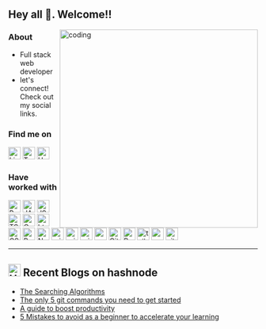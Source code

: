 <!-- ![github_frontpage](https://user-images.githubusercontent.com/113995907/213905835-40115ceb-f65a-4b63-a709-d4c76231e8ed.png) -->
## Hey all 👋. Welcome!!
<img align="right" alt="coding" width="400" src="https://media.tenor.com/flflC6GFzO8AAAAM/sultan-alrefaei-programmer.gif">

### About
- Full stack web developer
- let's connect! Check out my social links.

### <p>Find me on</p>
<p>
  <a href="https://www.linkedin.com/in/vishal-m0509/"><img height="25px" src="https://img.shields.io/badge/LinkedIn-0077B5?style=for-the-badge&logo=linkedin&logoColor=white" alt="LinkedIn"/></a>
  <a href="https://twitter.com/Mvishalx"><img height="25px" src="https://img.shields.io/badge/Twitter-1DA1F2?style=for-the-badge&logo=twitter&logoColor=white" alt="Twitter"/></a>
  <a href="https://mvishal.hashnode.dev/"><img height="25px" src="https://img.shields.io/badge/Hashnode-2962FF?style=for-the-badge&logo=hashnode&logoColor=white" alt="Hashnode"/></a>
</p>

### <p>Have worked with</p>
<p>
  <img height="25px" src="https://img.shields.io/badge/Python-3776AB?style=for-the-badge&logo=python&logoColor=white" alt="Python"/>
  <img height="25px" src="https://img.shields.io/badge/Java-ED8B00?style=for-the-badge&logo=java&logoColor=white" alt="JAVA"/>
  <img height="25px" src="https://img.shields.io/badge/JavaScript-F7DF1E?style=for-the-badge&logo=javascript&logoColor=black" alt="JS"/>
  <img height="25px" src="https://img.shields.io/badge/typescript-%23007ACC.svg?style=for-the-badge&logo=typescript&logoColor=white" alt="TS"/>
  
  <img height="25px" src="https://img.shields.io/badge/C-00599C?style=for-the-badge&logo=c&logoColor=white" alt="C"/>
  <img height="25px" src="https://img.shields.io/badge/HTML5-E34F26?style=for-the-badge&logo=html5&logoColor=white" alt="html"/>
    <img height="25px" src="https://img.shields.io/badge/CSS3-1572B6?style=for-the-badge&logo=css3&logoColor=white" alt="CSS"/>
  <img height="25px" src="https://img.shields.io/badge/React-61DAFB.svg?style=for-the-badge&logo=React&logoColor=black" alt="React"/>
  <img height="25px" src="https://img.shields.io/badge/Next-black?style=for-the-badge&logo=next.js&logoColor=white" alt="NextJS" />
  <img height="25px" src="https://img.shields.io/badge/Prisma-3982CE?style=for-the-badge&logo=Prisma&logoColor=white" alt="prisma"/>
  <img height="25px" src="https://img.shields.io/badge/postgres-%23316192.svg?style=for-the-badge&logo=postgresql&logoColor=white" alt="prisma"/>
  <img height="25px" src="https://img.shields.io/badge/express.js-%23404d59.svg?style=for-the-badge&logo=express&logoColor=%2361DAFB" alt="prisma"/>
  <img height="25px" src="https://img.shields.io/badge/MongoDB-4EA94B?style=for-the-badge&logo=mongodb&logoColor=white" alt="mongo"/>
  <img height="25px" src="https://img.shields.io/badge/GIT-E44C30?style=for-the-badge&logo=git&logoColor=white" alt="Git"/>
  <img height="25px" src="https://img.shields.io/badge/Bootstrap-7952B3.svg?style=for-the-badge&logo=Bootstrap&logoColor=white" alt="Bootstrap"/>
  <img height="25px" src="https://img.shields.io/badge/Tailwind_CSS-38B2AC?style=for-the-badge&logo=tailwind-css&logoColor=white" alt="tailwind"/>
  <img height="25px" src="https://img.shields.io/badge/Material--UI-0081CB?style=for-the-badge&logo=material-ui&logoColor=white" alt="materialui"/>
  <img height="25px" src="https://img.shields.io/badge/vite-%23646CFF.svg?style=for-the-badge&logo=vite&logoColor=white" alt="vite"/>

  
  
  
 </p>

---
## <a href="https://mvishal.hashnode.dev/"><img src="https://github.com/Arindam200/Arindam200/blob/main/CDyAuTy75.png" title="Hashnode" alt="Hashnode blog" width="25"/></a> Recent Blogs on hashnode
<!-- BLOG-POST-LIST:START -->
- [The Searching Algorithms](https://mvishal.hashnode.dev/the-searching-algorithms)
- [The only 5 git commands you need to get started](https://mvishal.hashnode.dev/the-only-5-git-commands-you-need-to-get-started)
- [A guide to boost productivity](https://mvishal.hashnode.dev/a-guide-to-boost-productivity)
- [5 Mistakes to avoid as a beginner to accelerate your learning](https://mvishal.hashnode.dev/5-mistakes-to-avoid-as-a-beginner-to-accelerate-your-learning)
<!-- BLOG-POST-LIST:END -->

<!-- ---
<details>

<summary><h2>My GitHub Stats</h2></summary>

<div align = "center"> -->

<!-- <h2>My GitHub Stats<img src="https://github.githubassets.com/images/spinners/octocat-spinner-64.gif"/></h2>

</div>
<div align="center">
<table>
<tr>
<td width="45%">
<a href="http://www.github.com/Mvishal123"><img src="https://github-readme-stats.vercel.app/api?username=Mvishal123&show_icons=true&hide=&count_private=true&title_color=0891b2&text_color=ffffff&icon_color=0891b2&bg_color=1c1917&hide_border=true&show_icons=true" alt="Vishal's GitHub stats" /></a> 

</td>
<td width="45%">
 <a href="http://www.github.com/Mvishal123"><img src="https://github-readme-streak-stats.herokuapp.com/?user=Mvishal123&stroke=ffffff&background=1c1917&ring=0891b2&fire=0891b2&currStreakNum=ffffff&currStreakLabel=0891b2&sideNums=ffffff&sideLabels=ffffff&dates=ffffff&hide_border=true" /></a>
 
</table>
</div>
</td>
</tr>

</details> -->




   
 


 


